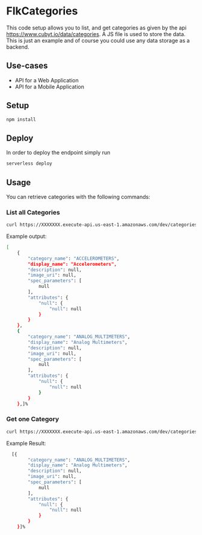 # FlkCategories

This code setup allows you to list, and get categories as given by the api https://www.cubyt.io/data/categories. A JS file is used to store the data. This is just an example and of course you could use any data storage as a backend.

## Use-cases

- API for a Web Application
- API for a Mobile Application

## Setup

```bash
npm install
```

## Deploy

In order to deploy the endpoint simply run

```bash
serverless deploy
```

## Usage

You can retrieve categories with the following commands:


### List all Categories

```bash
curl https://XXXXXXX.execute-api.us-east-1.amazonaws.com/dev/categories
```

Example output:
```bash
[
    {
        "category_name": "ACCELEROMETERS",
        "display_name": "Accelerometers",
        "description": null,
        "image_uri": null,
        "spec_parameters": [
            null
        ],
        "attributes": {
            "null": {
                "null": null
            }
        }
    },
    {
        "category_name": "ANALOG_MULTIMETERS",
        "display_name": "Analog Multimeters",
        "description": null,
        "image_uri": null,
        "spec_parameters": [
            null
        ],
        "attributes": {
            "null": {
                "null": null
            }
        }
    },]%
```

### Get one Category

```bash
curl https://XXXXXXX.execute-api.us-east-1.amazonaws.com/dev/categories/<category>
```

Example Result:
```bash
  [{
        "category_name": "ANALOG_MULTIMETERS",
        "display_name": "Analog Multimeters",
        "description": null,
        "image_uri": null,
        "spec_parameters": [
            null
        ],
        "attributes": {
            "null": {
                "null": null
            }
        }
    }]%
```

